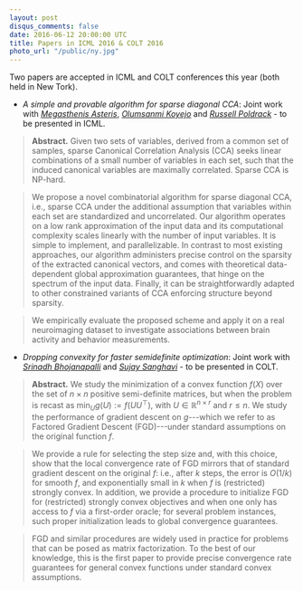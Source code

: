 ```yaml
---
layout: post
disqus_comments: false
date: 2016-06-12 20:00:00 UTC
title: Papers in ICML 2016 & COLT 2016
photo_url: "/public/ny.jpg"
---
```


Two papers are accepted in ICML and COLT conferences this year (both held in New Tork).

- *A simple and provable algorithm for sparse diagonal CCA*: 
Joint work with [*Megasthenis Asteris*](), [*Olumsanmi Koyejo*]() 
and [*Russell Poldrack*]() - to be presented in ICML.

>**Abstract.** 
>Given two sets of variables, derived from a common set of samples,
sparse Canonical Correlation Analysis (CCA)
seeks linear combinations of a small number of variables in each set,
such that the induced canonical variables are maximally correlated.
Sparse CCA is NP-hard.

>We propose a novel combinatorial algorithm for sparse diagonal CCA, 
i.e., sparse CCA under the additional assumption that variables within each set are standardized and uncorrelated.
Our algorithm operates on a low rank approximation of the input data and its computational complexity scales linearly with the number of input variables.
It is simple to implement, and parallelizable.
In contrast to most existing approaches, 
our algorithm administers precise control on the sparsity of the extracted canonical vectors,
and comes with theoretical data-dependent global approximation guarantees, that hinge on the spectrum of the input data.
Finally, it can be straightforwardly adapted to other constrained variants of CCA enforcing structure beyond sparsity.

>We empirically evaluate the proposed scheme
and apply it on a real neuroimaging dataset to investigate associations between brain activity and behavior measurements.

- *Dropping convexity for faster semidefinite optimization*:
Joint work with [*Srinadh Bhojanapalli*]() and [*Sujay Sanghavi*]() - to be presented in COLT.

>**Abstract.** 
>We study the minimization of a convex function $f(X)$ over the set of $n\times n$ positive semi-definite matrices, 
but when the problem is recast as $\min_U g(U) :=  f(UU^\top)$, with $U \in \mathbb{R}^{n \times r}$ and $r\leq n$. 
We study the performance of gradient descent on $g$---which we refer to as Factored Gradient Descent (FGD)---under standard assumptions on the original function $f$.

>We provide a rule for selecting the step size and, with this choice, show that the local convergence rate of FGD mirrors that of standard gradient descent on the original $f$: i.e., after $k$ steps, the error is $O(1/k)$ for smooth $f$, and exponentially small in $k$ when $f$ is (restricted) strongly convex. 
In addition, we provide a procedure to initialize FGD for (restricted) strongly convex objectives and when one only has access to $f$ via a first-order oracle; for several problem instances, such proper initialization leads to global convergence guarantees.

>FGD and similar procedures are widely used in practice for problems that can be posed as matrix factorization.
To the best of our knowledge, this is the first paper to provide precise convergence rate guarantees for general convex functions under standard convex assumptions.